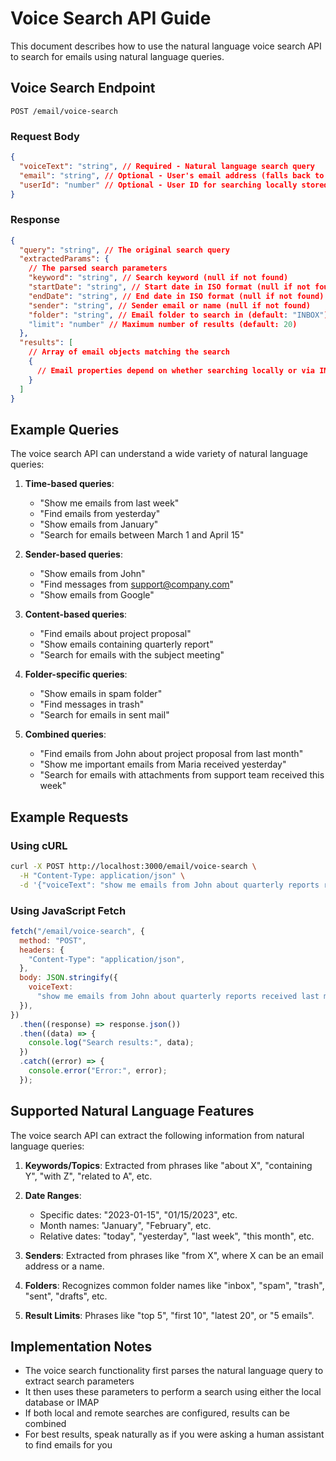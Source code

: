 # Voice Search API Guide

This document describes how to use the natural language voice search API to search for emails using natural language queries.

## Voice Search Endpoint

```
POST /email/voice-search
```

### Request Body

```json
{
  "voiceText": "string", // Required - Natural language search query
  "email": "string", // Optional - User's email address (falls back to env variable)
  "userId": "number" // Optional - User ID for searching locally stored emails
}
```

### Response

```json
{
  "query": "string", // The original search query
  "extractedParams": {
    // The parsed search parameters
    "keyword": "string", // Search keyword (null if not found)
    "startDate": "string", // Start date in ISO format (null if not found)
    "endDate": "string", // End date in ISO format (null if not found)
    "sender": "string", // Sender email or name (null if not found)
    "folder": "string", // Email folder to search in (default: "INBOX")
    "limit": "number" // Maximum number of results (default: 20)
  },
  "results": [
    // Array of email objects matching the search
    {
      // Email properties depend on whether searching locally or via IMAP
    }
  ]
}
```

## Example Queries

The voice search API can understand a wide variety of natural language queries:

1. **Time-based queries**:

   - "Show me emails from last week"
   - "Find emails from yesterday"
   - "Show emails from January"
   - "Search for emails between March 1 and April 15"

2. **Sender-based queries**:

   - "Show emails from John"
   - "Find messages from support@company.com"
   - "Show emails from Google"

3. **Content-based queries**:

   - "Find emails about project proposal"
   - "Show emails containing quarterly report"
   - "Search for emails with the subject meeting"

4. **Folder-specific queries**:

   - "Show emails in spam folder"
   - "Find messages in trash"
   - "Search for emails in sent mail"

5. **Combined queries**:
   - "Find emails from John about project proposal from last month"
   - "Show me important emails from Maria received yesterday"
   - "Search for emails with attachments from support team received this week"

## Example Requests

### Using cURL

```bash
curl -X POST http://localhost:3000/email/voice-search \
  -H "Content-Type: application/json" \
  -d '{"voiceText": "show me emails from John about quarterly reports received last month"}'
```

### Using JavaScript Fetch

```javascript
fetch("/email/voice-search", {
  method: "POST",
  headers: {
    "Content-Type": "application/json",
  },
  body: JSON.stringify({
    voiceText:
      "show me emails from John about quarterly reports received last month",
  }),
})
  .then((response) => response.json())
  .then((data) => {
    console.log("Search results:", data);
  })
  .catch((error) => {
    console.error("Error:", error);
  });
```

## Supported Natural Language Features

The voice search API can extract the following information from natural language queries:

1. **Keywords/Topics**: Extracted from phrases like "about X", "containing Y", "with Z", "related to A", etc.

2. **Date Ranges**:

   - Specific dates: "2023-01-15", "01/15/2023", etc.
   - Month names: "January", "February", etc.
   - Relative dates: "today", "yesterday", "last week", "this month", etc.

3. **Senders**: Extracted from phrases like "from X", where X can be an email address or a name.

4. **Folders**: Recognizes common folder names like "inbox", "spam", "trash", "sent", "drafts", etc.

5. **Result Limits**: Phrases like "top 5", "first 10", "latest 20", or "5 emails".

## Implementation Notes

- The voice search functionality first parses the natural language query to extract search parameters
- It then uses these parameters to perform a search using either the local database or IMAP
- If both local and remote searches are configured, results can be combined
- For best results, speak naturally as if you were asking a human assistant to find emails for you
